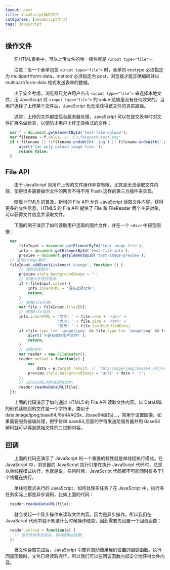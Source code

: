 ```yaml
---
layout: post
title: JavaScript操作文件
categories: [JavaScript学习]
tags: JavaScript
---
```


## 操作文件

&emsp;&emsp;在HTML表单中，可以上传文件的唯一控件就是 `<input type="file">`。

&emsp;&emsp;注意：当一个表单包含 `<input type="file">` 时，表单的 enctype 必须指定为 multipart/form-data，method 必须指定为 post，浏览器才能正确编码并以 multipart/form-data 格式发送表单的数据。

&emsp;&emsp;出于安全考虑，浏览器只允许用户点击 `<input type="file">` 来选择本地文件，用 JavaScript 对 `<input type="file">` 的 value 赋值是没有任何效果的。当用户选择了上传某个文件后，JavaScript 也无法获得该文件的真实路径。

&emsp;&emsp;通常，上传的文件都由后台服务器处理，JavaScript 可以在提交表单时对文件扩展名做检查，以便防止用户上传无效格式的文件：
```javascript
  var f = document.getElementById('test-file-upload');
  var filename = f.value; // 'C:\fakepath\test.png'
  if (!filename || !(filename.endsWith('.jpg') || filename.endsWith('.png') || filename.endsWith('.gif'))) {
      alert('Can only upload image file.');
      return false;
  }
```

## File API

&emsp;&emsp;由于 JavaScript 对用户上传的文件操作非常有限，尤其是无法读取文件内容，使得很多需要操作文件的网页不得不用 Flash 这样的第三方插件来实现。

&emsp;&emsp;随着 HTML5 的普及，新增的 File API 允许 JavaScript 读取文件内容，获得更多的文件信息。HTML5 的 File API 提供了 File 和 FileReader 两个主要对象，可以获得文件信息并读取文件。

&emsp;&emsp;下面的例子演示了如何读取用户选取的图片文件，并在一个 `<div>` 中预览图像：
```javascript
  var
      fileInput = document.getElementById('test-image-file'),
      info = document.getElementById('test-file-info'),
      preview = document.getElementById('test-image-preview');
  // 监听change事件:
  fileInput.addEventListener('change', function () {
      // 清除背景图片:
      preview.style.backgroundImage = '';
      // 检查文件是否选择:
      if (!fileInput.value) {
          info.innerHTML = '没有选择文件';
          return;
      }
      // 获取File引用:
      var file = fileInput.files[0];
      // 获取File信息:
      info.innerHTML = '文件: ' + file.name + '<br>' +
                       '大小: ' + file.size + '<br>' +
                       '修改: ' + file.lastModifiedDate;
      if (file.type !== 'image/jpeg' && file.type !== 'image/png' && file.type !== 'image/gif') {
          alert('不是有效的图片文件!');
          return;
      }
      // 读取文件:
      var reader = new FileReader();
      reader.onload = function(e) {
          var
              data = e.target.result; // 'data:image/jpeg;base64,/9j/4AAQSk...(base64编码)...'            
          preview.style.backgroundImage = 'url(' + data + ')';
      };
      // 以DataURL的形式读取文件:
      reader.readAsDataURL(file);
  });
```

&emsp;&emsp;上面的代码演示了如何通过 HTML5 的 File API 读取文件内容。以 DataURL 的形式读取到的文件是一个字符串，类似于 data:image/jpeg;base64,/9j/4AAQSk...(base64编码)...，常用于设置图像。如果需要服务器端处理，把字符串 base64,后面的字符发送给服务器并用 Base64 解码就可以得到原始文件的二进制内容。

## 回调

&emsp;&emsp;上面的代码还演示了 JavaScript 的一个重要的特性就是单线程执行模式。在 JavaScript 中，浏览器的 JavaScript 执行引擎在执行 JavaScript 代码时，总是以单线程模式执行，也就是说，任何时候，JavaScript 代码都不可能同时有多于1个线程在执行。

&emsp;&emsp;单线程模式执行的 JavaScript，如何处理多任务？在 JavaScript 中，执行多任务实际上都是异步调用，比如上面的代码：
```javascript
  reader.readAsDataURL(file);
```

&emsp;&emsp;就会发起一个异步操作来读取文件内容。因为是异步操作，所以我们在 JavaScript 代码中就不知道什么时候操作结束，因此需要先设置一个回调函数：
```javascript
  reader.onload = function(e) {
    // 当文件读取完成后，自动调用此函数:
  };
```

&emsp;&emsp;当文件读取完成后，JavaScript 引擎将自动调用我们设置的回调函数。执行回调函数时，文件已经读取完毕，所以我们可以在回调函数内部安全地获得文件内容。
